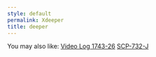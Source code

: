 ```yaml
---
style: default
permalink: Xdeeper
title: deeper
---
```

You may also like:
[Video Log 1743-26](http://scp-wiki.net/video-log-1743-26)
[SCP-732-J](http://scp-wiki.net/scp-732-j)